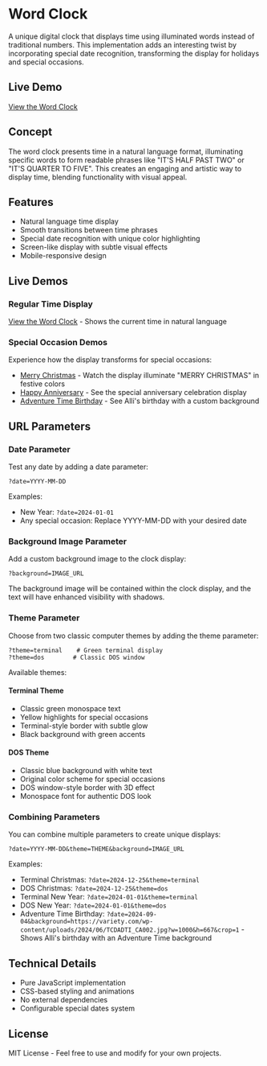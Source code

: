 # Word Clock

A unique digital clock that displays time using illuminated words instead of traditional numbers. This implementation adds an interesting twist by incorporating special date recognition, transforming the display for holidays and special occasions.

## Live Demo
[View the Word Clock](https://carledwards.github.io/wordclock/)

## Concept
The word clock presents time in a natural language format, illuminating specific words to form readable phrases like "IT'S HALF PAST TWO" or "IT'S QUARTER TO FIVE". This creates an engaging and artistic way to display time, blending functionality with visual appeal.

## Features
- Natural language time display
- Smooth transitions between time phrases
- Special date recognition with unique color highlighting
- Screen-like display with subtle visual effects
- Mobile-responsive design

## Live Demos

### Regular Time Display
[View the Word Clock](https://carledwards.github.io/wordclock/) - Shows the current time in natural language

### Special Occasion Demos
Experience how the display transforms for special occasions:

- [Merry Christmas](https://carledwards.github.io/wordclock/?date=2024-12-25) - Watch the display illuminate "MERRY CHRISTMAS" in festive colors
- [Happy Anniversary](https://carledwards.github.io/wordclock/?date=2024-04-29) - See the special anniversary celebration display
- [Adventure Time Birthday](https://carledwards.github.io/wordclock/?date=2024-09-04&background=https://variety.com/wp-content/uploads/2024/06/TCDADTI_CA002.jpg?w=1000&h=667&crop=1) - See Alli's birthday with a custom background

## URL Parameters

### Date Parameter
Test any date by adding a date parameter:
```
?date=YYYY-MM-DD
```

Examples:
- New Year: `?date=2024-01-01`
- Any special occasion: Replace YYYY-MM-DD with your desired date

### Background Image Parameter
Add a custom background image to the clock display:
```
?background=IMAGE_URL
```

The background image will be contained within the clock display, and the text will have enhanced visibility with shadows.

### Theme Parameter
Choose from two classic computer themes by adding the theme parameter:
```
?theme=terminal    # Green terminal display
?theme=dos        # Classic DOS window
```

Available themes:

#### Terminal Theme
- Classic green monospace text
- Yellow highlights for special occasions
- Terminal-style border with subtle glow
- Black background with green accents

#### DOS Theme
- Classic blue background with white text
- Original color scheme for special occasions
- DOS window-style border with 3D effect
- Monospace font for authentic DOS look

### Combining Parameters
You can combine multiple parameters to create unique displays:
```
?date=YYYY-MM-DD&theme=THEME&background=IMAGE_URL
```

Examples:
- Terminal Christmas: `?date=2024-12-25&theme=terminal`
- DOS Christmas: `?date=2024-12-25&theme=dos`
- Terminal New Year: `?date=2024-01-01&theme=terminal`
- DOS New Year: `?date=2024-01-01&theme=dos`
- Adventure Time Birthday: `?date=2024-09-04&background=https://variety.com/wp-content/uploads/2024/06/TCDADTI_CA002.jpg?w=1000&h=667&crop=1` - Shows Alli's birthday with an Adventure Time background

## Technical Details
- Pure JavaScript implementation
- CSS-based styling and animations
- No external dependencies
- Configurable special dates system

## License
MIT License - Feel free to use and modify for your own projects.
